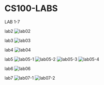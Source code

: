 # CS100-LABS
LAB 1-7

lab2
![lab02](https://user-images.githubusercontent.com/56523281/179372503-93a3ba79-9b30-45e4-a6dc-19b1bbe41a6c.JPG)

lab3
![lab03](https://user-images.githubusercontent.com/56523281/179372508-536b5d99-b45e-4771-80ee-47ec02498677.JPG)

lab4
![lab04](https://user-images.githubusercontent.com/56523281/179372510-6bb12f2e-80a9-4395-8657-af6583914c65.JPG)

lab5
![lab05-1](https://user-images.githubusercontent.com/56523281/179372526-7280434b-7e9c-4815-b7d7-c1b320077261.JPG)
![lab05-2](https://user-images.githubusercontent.com/56523281/179372527-32d4a808-f372-480a-976a-83cbe8c727a0.JPG)
![lab05-3](https://user-images.githubusercontent.com/56523281/179372529-98aaf193-3d56-49c8-95c4-703ecb18c5ab.JPG)
![lab05-4](https://user-images.githubusercontent.com/56523281/179372530-fe3df75f-ffb0-4617-b197-65beb331ea32.JPG)

lab6
![lab06](https://user-images.githubusercontent.com/56523281/179372536-0592cebb-26ad-4971-9b8b-c50ce9ba56fd.JPG)

lab7
![lab07-1](https://user-images.githubusercontent.com/56523281/179372544-2579adb6-6e8c-4f54-9746-87c573514571.JPG)
![lab07-2](https://user-images.githubusercontent.com/56523281/179372547-45ae29fc-9e9c-44ed-87a1-81dc39ebb3c4.JPG)
